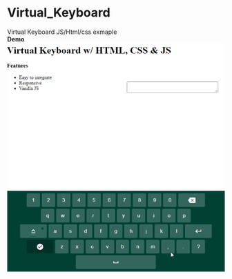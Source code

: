 # Virtual_Keyboard
Virtual Keyboard JS/Html/css exmaple
<br>
<b>Demo</b>
![](https://github.com/aaronzech/Virtual_Keyboard/blob/main/Demo_clip.gif)
